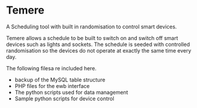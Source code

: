 # Temere
A Scheduling tool with built in randomisation to control smart devices.

Temere allows a schedule to be built to switch on and switch off smart devices such as lights and sockets.  The schedule is seeded with controlled randomisation so the devices do not operate at exactly the same time every day.

The following filesa re included here.
- backup of the MySQL table structure
- PHP files for the ewb interface
- The python scripts used for data management
- Sample python scripts for device control
  

